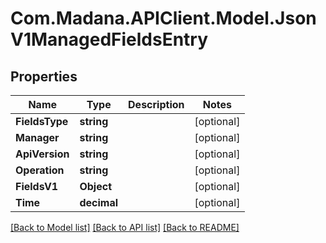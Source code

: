 
# Com.Madana.APIClient.Model.JsonV1ManagedFieldsEntry

## Properties

Name | Type | Description | Notes
------------ | ------------- | ------------- | -------------
**FieldsType** | **string** |  | [optional] 
**Manager** | **string** |  | [optional] 
**ApiVersion** | **string** |  | [optional] 
**Operation** | **string** |  | [optional] 
**FieldsV1** | **Object** |  | [optional] 
**Time** | **decimal** |  | [optional] 

[[Back to Model list]](../README.md#documentation-for-models)
[[Back to API list]](../README.md#documentation-for-api-endpoints)
[[Back to README]](../README.md)

